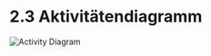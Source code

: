 # 2.3 Aktivitätendiagramm

![Activity Diagram](https://raw.githubusercontent.com/puzzle/mailbox-watcher/master/doc/2_konzeption/img/activity_diagram.jpg)
